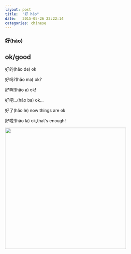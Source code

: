 ```yaml
---
layout: post
title:  "好 hǎo"
date:   2015-05-26 22:22:14
categories: chinese
---
```


### 好(hǎo)

ok/good 
---------

好的(hǎo de)
ok

好吗?(hǎo ma)
ok?

好啊!(hǎo a)
ok!

好吧...(hǎo ba)
ok...

好了(hǎo le)
now things are ok

好啦!(hǎo lā)
ok,that's enough!

<img width='400' src="/wombats-learning/images/20150526cn.jpg"/>

